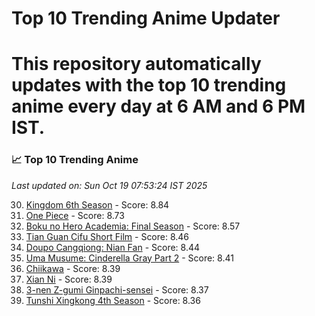 # Top 10 Trending Anime Updater
# This repository automatically updates with the top 10 trending anime every day at 6 AM and 6 PM IST.

<!-- ANIME_LIST_START -->
### 📈 Top 10 Trending Anime

*Last updated on: Sun Oct 19 07:53:24 IST 2025*

30. [Kingdom 6th Season](https://myanimelist.net/anime/61517) - Score: 8.84
54. [One Piece](https://myanimelist.net/anime/21) - Score: 8.73
114. [Boku no Hero Academia: Final Season](https://myanimelist.net/anime/60098) - Score: 8.57
174. [Tian Guan Cifu Short Film](https://myanimelist.net/anime/60988) - Score: 8.46
187. [Doupo Cangqiong: Nian Fan](https://myanimelist.net/anime/51039) - Score: 8.44
207. [Uma Musume: Cinderella Gray Part 2](https://myanimelist.net/anime/61930) - Score: 8.41
218. [Chiikawa](https://myanimelist.net/anime/50250) - Score: 8.39
222. [Xian Ni](https://myanimelist.net/anime/55809) - Score: 8.39
233. [3-nen Z-gumi Ginpachi-sensei](https://myanimelist.net/anime/54757) - Score: 8.37
252. [Tunshi Xingkong 4th Season](https://myanimelist.net/anime/56524) - Score: 8.36

<!-- ANIME_LIST_END -->
